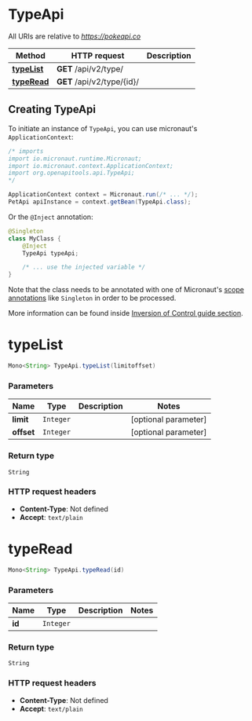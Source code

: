 # TypeApi

All URIs are relative to *https://pokeapi.co*

| Method | HTTP request | Description |
|------------- | ------------- | -------------|
| [**typeList**](TypeApi.md#typeList) | **GET** /api/v2/type/ |  |
| [**typeRead**](TypeApi.md#typeRead) | **GET** /api/v2/type/{id}/ |  |


## Creating TypeApi

To initiate an instance of `TypeApi`, you can use micronaut's `ApplicationContext`:
```java
/* imports
import io.micronaut.runtime.Micronaut;
import io.micronaut.context.ApplicationContext;
import org.openapitools.api.TypeApi;
*/

ApplicationContext context = Micronaut.run(/* ... */);
PetApi apiInstance = context.getBean(TypeApi.class);
```

Or the `@Inject` annotation:
```java
@Singleton
class MyClass {
    @Inject
    TypeApi typeApi;

    /* ... use the injected variable */
}
```
Note that the class needs to be annotated with one of Micronaut's [scope annotations](https://docs.micronaut.io/latest/guide/#scopes) like `Singleton` in order to be processed.

More information can be found inside [Inversion of Control guide section](https://docs.micronaut.io/latest/guide/#ioc).

<a name="typeList"></a>
# **typeList**
```java
Mono<String> TypeApi.typeList(limitoffset)
```



### Parameters
| Name | Type | Description  | Notes |
|------------- | ------------- | ------------- | -------------|
| **limit** | `Integer`|  | [optional parameter] |
| **offset** | `Integer`|  | [optional parameter] |


### Return type
`String`



### HTTP request headers
 - **Content-Type**: Not defined
 - **Accept**: `text/plain`

<a name="typeRead"></a>
# **typeRead**
```java
Mono<String> TypeApi.typeRead(id)
```



### Parameters
| Name | Type | Description  | Notes |
|------------- | ------------- | ------------- | -------------|
| **id** | `Integer`|  | |


### Return type
`String`



### HTTP request headers
 - **Content-Type**: Not defined
 - **Accept**: `text/plain`

